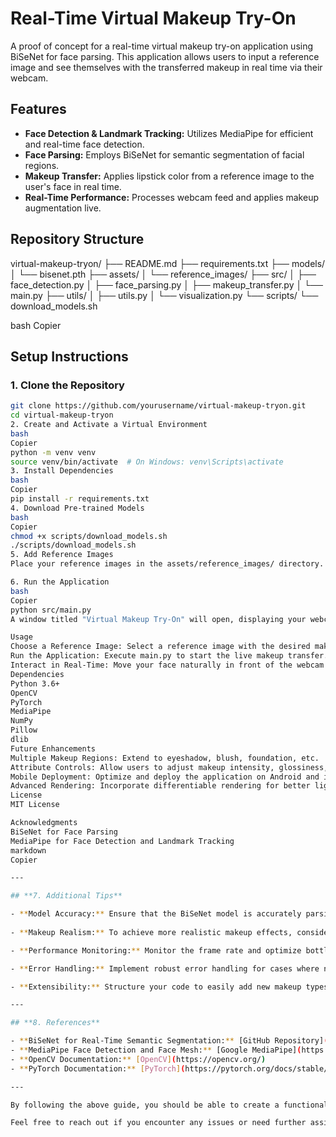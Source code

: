 # Real-Time Virtual Makeup Try-On

A proof of concept for a real-time virtual makeup try-on application using BiSeNet for face parsing. This application allows users to input a reference image and see themselves with the transferred makeup in real time via their webcam.

## Features

- **Face Detection & Landmark Tracking:** Utilizes MediaPipe for efficient and real-time face detection.
- **Face Parsing:** Employs BiSeNet for semantic segmentation of facial regions.
- **Makeup Transfer:** Applies lipstick color from a reference image to the user's face in real time.
- **Real-Time Performance:** Processes webcam feed and applies makeup augmentation live.

## Repository Structure


virtual-makeup-tryon/ ├── README.md ├── requirements.txt ├── models/ │ └── bisenet.pth ├── assets/ │ └── reference_images/ ├── src/ │ ├── face_detection.py │ ├── face_parsing.py │ ├── makeup_transfer.py │ └── main.py ├── utils/ │ ├── utils.py │ └── visualization.py └── scripts/ └── download_models.sh

bash
Copier

## Setup Instructions

### 1. Clone the Repository

```bash
git clone https://github.com/yourusername/virtual-makeup-tryon.git
cd virtual-makeup-tryon
2. Create and Activate a Virtual Environment
bash
Copier
python -m venv venv
source venv/bin/activate  # On Windows: venv\Scripts\activate
3. Install Dependencies
bash
Copier
pip install -r requirements.txt
4. Download Pre-trained Models
bash
Copier
chmod +x scripts/download_models.sh
./scripts/download_models.sh
5. Add Reference Images
Place your reference images in the assets/reference_images/ directory. Ensure the images have clear and prominent makeup for better results.

6. Run the Application
bash
Copier
python src/main.py
A window titled "Virtual Makeup Try-On" will open, displaying your webcam feed with the applied makeup from the reference image. Press 'q' to exit.

Usage
Choose a Reference Image: Select a reference image with the desired makeup style and place it in the assets/reference_images/ directory.
Run the Application: Execute main.py to start the live makeup transfer.
Interact in Real-Time: Move your face naturally in front of the webcam to see the makeup applied dynamically.
Dependencies
Python 3.6+
OpenCV
PyTorch
MediaPipe
NumPy
Pillow
dlib
Future Enhancements
Multiple Makeup Regions: Extend to eyeshadow, blush, foundation, etc.
Attribute Controls: Allow users to adjust makeup intensity, glossiness, and color.
Mobile Deployment: Optimize and deploy the application on Android and iOS devices.
Advanced Rendering: Incorporate differentiable rendering for better lighting and geometry adaptation.
License
MIT License

Acknowledgments
BiSeNet for Face Parsing
MediaPipe for Face Detection and Landmark Tracking
markdown
Copier

---

## **7. Additional Tips**

- **Model Accuracy:** Ensure that the BiSeNet model is accurately parsing the facial regions. You may need to fine-tune the model or use higher-resolution inputs for better segmentation.
  
- **Makeup Realism:** To achieve more realistic makeup effects, consider blending techniques that preserve the skin texture and account for lighting variations. Techniques like alpha blending with edge smoothing can help.

- **Performance Monitoring:** Monitor the frame rate and optimize bottlenecks. Profiling tools like **cProfile** can help identify slow parts of the code.

- **Error Handling:** Implement robust error handling for cases where no face is detected or parsing fails.

- **Extensibility:** Structure your code to easily add new makeup types or switch between different makeup styles.

---

## **8. References**

- **BiSeNet for Real-Time Semantic Segmentation:** [GitHub Repository](https://github.com/ZhaoJ9014/face-parsing.PyTorch)
- **MediaPipe Face Detection and Face Mesh:** [Google MediaPipe](https://google.github.io/mediapipe/)
- **OpenCV Documentation:** [OpenCV](https://opencv.org/)
- **PyTorch Documentation:** [PyTorch](https://pytorch.org/docs/stable/index.html)

---

By following the above guide, you should be able to create a functional proof of concept for a real-time virtual makeup try-on application. This PoC focuses on lipstick application, but the framework can be extended to include other makeup types and more sophisticated style transfers as outlined in your initial project vision.

Feel free to reach out if you encounter any issues or need further assistance!